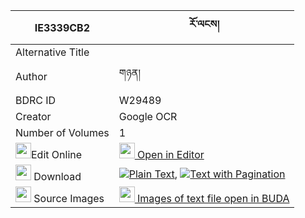 |IE3339CB2|རོ་ལངས། 
| --- | --- 
|Alternative Title |
|Author| གཉན།
|BDRC ID | W29489
|Creator | Google OCR
|Number of Volumes| 1
|<img width="25" src="https://img.icons8.com/color/25/000000/edit-property.png">Edit Online| [<img width="25" src="https://avatars.githubusercontent.com/u/45091458?s=200&v=4"> Open in Editor](http://editor.openpecha.org/IE3339CB2)
|<img width="25" src="https://img.icons8.com/fluent/48/000000/download-2.png"/>  Download | [![](https://img.icons8.com/color/20/000000/txt.png)Plain Text](https://github.com/Openpecha/IE3339CB2/releases/download/v1/rolang_plain_IE3339CB2.zip), [![](https://img.icons8.com/color/20/000000/txt.png)Text with Pagination](https://github.com/Openpecha/IE3339CB2/releases/download/v1/rolang_pages_IE3339CB2.zip)
|<img width="25" src="https://img.icons8.com/plasticine/100/000000/pictures-folder.png"/>  Source Images | [<img width="25" src="https://library.bdrc.io/icons/BUDA-small.svg"> Images of text file open in BUDA](https://library.bdrc.io/show/bdr:W29489)
